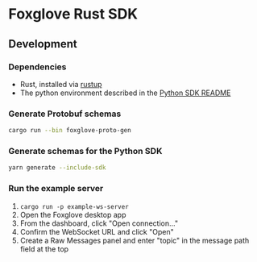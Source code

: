 # Foxglove Rust SDK

## Development

### Dependencies

- Rust, installed via [rustup](https://rustup.rs/)
- The python environment described in the [Python SDK README](../python/foxglove-sdk/README.md)

### Generate Protobuf schemas

```bash
cargo run --bin foxglove-proto-gen
```

### Generate schemas for the Python SDK

```bash
yarn generate --include-sdk
```

### Run the example server

1. `cargo run -p example-ws-server`
2. Open the Foxglove desktop app
3. From the dashboard, click "Open connection..."
4. Confirm the WebSocket URL and click "Open"
5. Create a Raw Messages panel and enter "topic" in the message path field at the top
